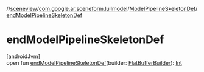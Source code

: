 //[sceneview](../../../index.md)/[com.google.ar.sceneform.lullmodel](../index.md)/[ModelPipelineSkeletonDef](index.md)/[endModelPipelineSkeletonDef](end-model-pipeline-skeleton-def.md)

# endModelPipelineSkeletonDef

[androidJvm]\
open fun [endModelPipelineSkeletonDef](end-model-pipeline-skeleton-def.md)(builder: [FlatBufferBuilder](../../com.google.flatbuffers/-flat-buffer-builder/index.md)): [Int](https://kotlinlang.org/api/latest/jvm/stdlib/kotlin/-int/index.html)

